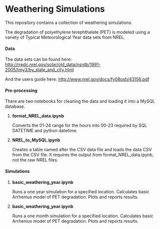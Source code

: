 # Weathering Simulations


This repository contains a collection of weathering simulations.

The degradation of polyethylene terephthalate (PET) is modeled
using a variety of Typical Meteorological Year data sets from NREL.

#### Data
The data sets can be found here:
http://rredc.nrel.gov/solar/old_data/nsrdb/1991-2005/tmy3/by_state_and_city.html

And the users guide here:
http://www.nrel.gov/docs/fy08osti/43156.pdf

#### Pre-processing

There are two notebooks for cleaning the data and loading it into a MySQL database.

1. <b>format_NREL_data.ipynb</b>

    Converts the 01-24 range for the hours into 00-23 required by SQL DATETIME and python datetime.

2. <b>NREL_to_MySQL.ipynb</b>

    Creates a table named after the CSV data file and loads the data CSV from the CSV file.  It requires the output from format_NREL_data.ipynb, not the raw NREL files.

#### Simulations

1. <b>basic_weathering_year.ipynb</b>

    Runs a one year simulation for a specified location.  Calculates basic Arrhenius model of PET degradation.  Plots and reports results.

2. <b>basic_weathering_year.ipynb</b>

     Runs a one month simulation for a specified location.  Calculates basic Arrhenius model of PET degradation.  Plots and reports results.

